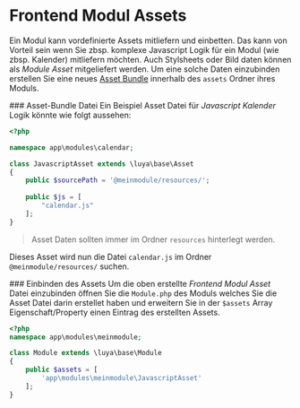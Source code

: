 Frontend Modul Assets
=========================
Ein Modul kann vordefinierte Assets mitliefern und einbetten. Das kann von Vorteil sein wenn Sie zbsp. komplexe Javascript Logik für ein Modul (wie zbsp. Kalender) mitliefern möchten. Auch Stylsheets oder Bild daten können als *Module Asset* mitgeliefert werden. Um eine solche Daten einzubinden erstellen Sie eine neues [Asset Bundle](app-assets.md) innerhalb des `assets` Ordner ihres Moduls.

### Asset-Bundle Datei
Ein Beispiel Asset Datei für *Javascript Kalender* Logik könnte wie folgt aussehen:
```php
<?php

namespace app\modules\calendar;

class JavascriptAsset extends \luya\base\Asset
{
    public $sourcePath = '@meinmodule/resources/';
    
    public $js = [
        "calendar.js"
    ];
}
```

> Asset Daten sollten immer im Ordner `resources` hinterlegt werden.

Dieses Asset wird nun die Datei `calendar.js` im Ordner `@meinmodule/resources/` suchen.

### Einbinden des Assets
Um die oben erstellte *Frontend Modul Asset* Datei einzubinden öffnen Sie die `Module.php` des Moduls welches Sie die Asset Datei darin erstellet haben und erweitern Sie in der `$assets` Array Eigenschaft/Property einen Eintrag des erstellten Assets.

```php
<?php
namespace app\modules\meinmodule;

class Module extends \luya\base\Module
{    
    public $assets = [
        'app\modules\meinmodule\JavascriptAsset'
    ];
}
```